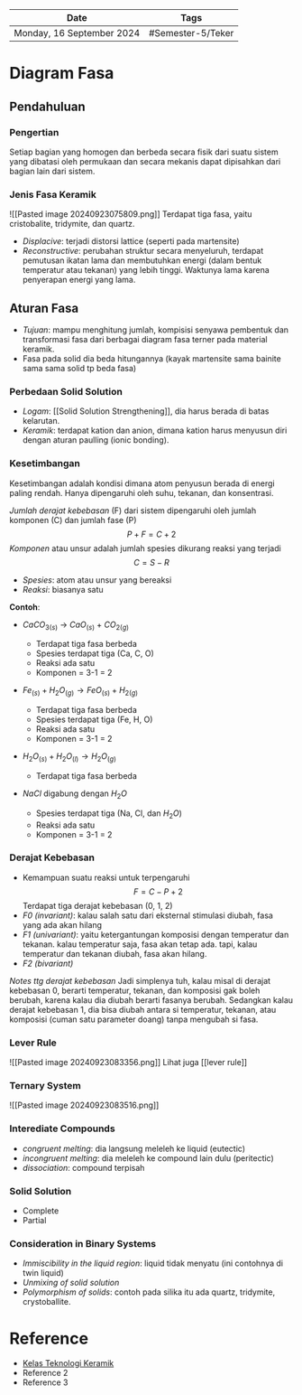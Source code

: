 | Date                      | Tags              |
| ------------------------- | ----------------- |
| Monday, 16 September 2024 | #Semester-5/Teker |

# Diagram Fasa
## Pendahuluan
### Pengertian
Setiap bagian yang homogen dan berbeda secara fisik dari suatu sistem yang dibatasi oleh permukaan dan secara mekanis dapat dipisahkan dari bagian lain dari sistem.
### Jenis Fasa Keramik
![[Pasted image 20240923075809.png]]
Terdapat tiga fasa, yaitu cristobalite, tridymite, dan quartz.
- *Displacive*: terjadi distorsi lattice (seperti pada martensite)
- *Reconstructive*: perubahan struktur secara menyeluruh, terdapat pemutusan ikatan lama dan membutuhkan energi (dalam bentuk temperatur atau tekanan) yang lebih tinggi. Waktunya lama karena penyerapan energi yang lama.
## Aturan Fasa
- *Tujuan*: mampu menghitung jumlah, kompisisi senyawa pembentuk dan transformasi fasa dari berbagai diagram fasa terner pada material keramik.
- Fasa pada solid dia beda hitungannya (kayak martensite sama bainite sama sama solid tp beda fasa)
### Perbedaan Solid Solution
- *Logam*: [[Solid Solution Strengthening]], dia harus berada di batas kelarutan.
- *Keramik*: terdapat kation dan anion, dimana kation harus menyusun diri dengan aturan paulling (ionic bonding).
### Kesetimbangan
Kesetimbangan adalah kondisi dimana atom penyusun berada di energi paling rendah. Hanya dipengaruhi oleh suhu, tekanan, dan konsentrasi.

*Jumlah derajat kebebasan* (F) dari sistem dipengaruhi oleh jumlah komponen (C) dan jumlah fase (P)
$$P+F=C+2$$
*Komponen* atau unsur adalah jumlah spesies dikurang reaksi yang terjadi
$$C=S-R$$
- *Spesies*: atom atau unsur yang bereaksi
- *Reaksi*: biasanya satu

**Contoh**:
- $CaCO_{3 (s)}$ $\rightarrow$  $CaO_{(s)}$  + $CO_{2(g)}$
	- Terdapat tiga fasa berbeda
	- Spesies terdapat tiga (Ca, C, O)
	- Reaksi ada satu
	- Komponen = 3-1 = 2
	
- $Fe_{(s)}+H_2O_{(g)}\rightarrow FeO_{(s)}+H_{2(g)}$
	- Terdapat tiga fasa berbeda
	- Spesies terdapat tiga (Fe, H, O)
	- Reaksi ada satu
	- Komponen = 3-1 = 2
	
- $H_2O_{(s)}+H_2O_{(l)}\rightarrow H_2O_{(g)}$
	- Terdapat tiga fasa berbeda
	
- $NaCl$ digabung dengan $H_2O$
	- Spesies terdapat tiga (Na, Cl, dan $H_2O$)
	- Reaksi ada satu
	- Komponen = 3-1 = 2

### Derajat Kebebasan
- Kemampuan suatu reaksi untuk terpengaruhi
$$F=C-P+2$$
Terdapat tiga derajat kebebasan (0, 1, 2)
- *F0 (invariant)*: kalau salah satu dari eksternal stimulasi diubah, fasa yang ada akan hilang
- *F1 (univariant)*: yaitu ketergantungan komposisi dengan temperatur dan tekanan. kalau temperatur saja, fasa akan tetap ada. tapi, kalau temperatur dan tekanan diubah, fasa akan hilang.
- *F2 (bivariant)*

*Notes ttg derajat kebebasan*
Jadi simplenya tuh, kalau misal di derajat kebebasan 0, berarti temperatur, tekanan, dan komposisi gak boleh berubah, karena kalau dia diubah berarti fasanya berubah. Sedangkan kalau derajat kebebasan 1, dia bisa diubah antara si temperatur, tekanan, atau komposisi (cuman satu parameter doang) tanpa mengubah si fasa.

### Lever Rule
![[Pasted image 20240923083356.png]]
Lihat juga [[lever rule]]

### Ternary System
![[Pasted image 20240923083516.png]]


### Interediate Compounds
- *congruent melting*: dia langsung meleleh ke liquid (eutectic)
- *incongruent melting*: dia meleleh ke compound lain dulu (peritectic)
- *dissociation*: compound terpisah
### Solid Solution
- Complete
- Partial
### Consideration in Binary Systems
- *Immiscibility in the liquid region*: liquid tidak menyatu (ini contohnya di twin liquid)
- *Unmixing of solid solution*
- *Polymorphism of solids*: contoh pada silika itu ada quartz, tridymite, crystoballite.

# Reference
- [Kelas Teknologi Keramik](https://drive.google.com/file/d/1VafS1U2V3W_S1SzIw1lO1MbFozEWdkDs/view?usp=sharing)
- Reference 2
- Reference 3

